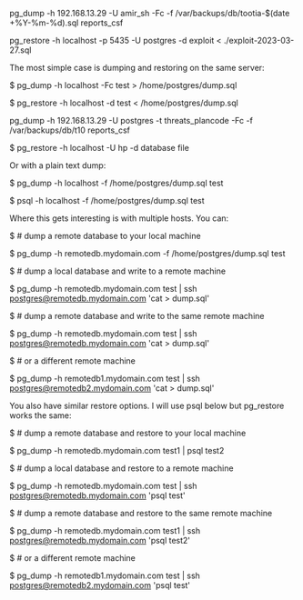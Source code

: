 
pg_dump -h 192.168.13.29 -U amir_sh  -Fc -f /var/backups/db/tootia-$(date +%Y-%m-%d).sql reports_csf


pg_restore  -h localhost -p 5435 -U postgres -d exploit < ./exploit-2023-03-27.sql





The most simple case is dumping and restoring on the same server:

$ pg_dump -h localhost -Fc test > /home/postgres/dump.sql

$ pg_restore -h localhost -d test < /home/postgres/dump.sql


pg_dump -h 192.168.13.29 -U postgres -t threats_plancode  -Fc -f /var/backups/db/t10 reports_csf


$ pg_restore -h localhost -U hp  -d database file


Or with a plain text dump:

$ pg_dump -h localhost -f /home/postgres/dump.sql test

$ psql -h localhost -f /home/postgres/dump.sql test
 

Where this gets interesting is with multiple hosts. You can:

$ # dump a remote database to your local machine

$ pg_dump -h remotedb.mydomain.com -f /home/postgres/dump.sql test


$ # dump a local database and write to a remote machine

$ pg_dump -h remotedb.mydomain.com test | ssh postgres@remotedb.mydomain.com 'cat > dump.sql'


$ # dump a remote database and write to the same remote machine

$ pg_dump -h remotedb.mydomain.com test | ssh postgres@remotedb.mydomain.com 'cat > dump.sql'


$ # or a different remote machine

$ pg_dump -h remotedb1.mydomain.com test | ssh postgres@remotedb2.mydomain.com 'cat > dump.sql'
 

You also have similar restore options. I will use psql below but pg_restore works the same:

$ # dump a remote database and restore to your local machine

$ pg_dump -h remotedb.mydomain.com test1 | psql test2


$ # dump a local database and restore to a remote machine

$ pg_dump -h remotedb.mydomain.com test | ssh postgres@remotedb.mydomain.com 'psql test'


$ # dump a remote database and restore to the same remote machine

$ pg_dump -h remotedb.mydomain.com test1 | ssh postgres@remotedb.mydomain.com 'psql test2'


$ # or a different remote machine

$ pg_dump -h remotedb1.mydomain.com test | ssh postgres@remotedb2.mydomain.com 'psql test'
